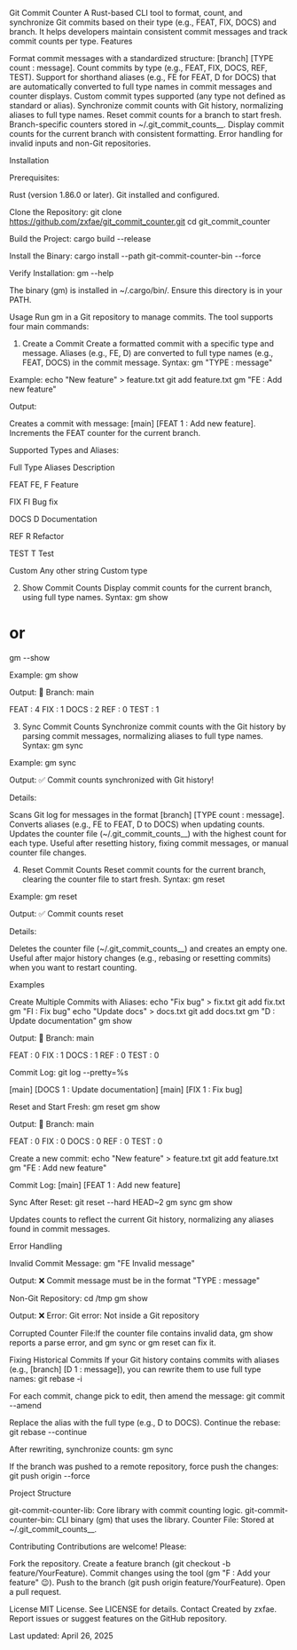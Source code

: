Git Commit Counter
A Rust-based CLI tool to format, count, and synchronize Git commits based on their type (e.g., FEAT, FIX, DOCS) and branch. It helps developers maintain consistent commit messages and track commit counts per type.
Features

Format commit messages with a standardized structure: [branch] [TYPE count : message].
Count commits by type (e.g., FEAT, FIX, DOCS, REF, TEST).
Support for shorthand aliases (e.g., FE for FEAT, D for DOCS) that are automatically converted to full type names in commit messages and counter displays.
Custom commit types supported (any type not defined as standard or alias).
Synchronize commit counts with Git history, normalizing aliases to full type names.
Reset commit counts for a branch to start fresh.
Branch-specific counters stored in ~/.git_commit_counts_<project>_<branch>.
Display commit counts for the current branch with consistent formatting.
Error handling for invalid inputs and non-Git repositories.

Installation

Prerequisites:

Rust (version 1.86.0 or later).
Git installed and configured.


Clone the Repository:
git clone https://github.com/zxfae/git_commit_counter.git
cd git_commit_counter


Build the Project:
cargo build --release


Install the Binary:
cargo install --path git-commit-counter-bin --force


Verify Installation:
gm --help

The binary (gm) is installed in ~/.cargo/bin/. Ensure this directory is in your PATH.


Usage
Run gm in a Git repository to manage commits. The tool supports four main commands:
1. Create a Commit
Create a formatted commit with a specific type and message. Aliases (e.g., FE, D) are converted to full type names (e.g., FEAT, DOCS) in the commit message.
Syntax:
gm "TYPE : message"

Example:
echo "New feature" > feature.txt
git add feature.txt
gm "FE : Add new feature"

Output:

Creates a commit with message: [main] [FEAT 1 : Add new feature].
Increments the FEAT counter for the current branch.

Supported Types and Aliases:



Full Type
Aliases
Description



FEAT
FE, F
Feature


FIX
FI
Bug fix


DOCS
D
Documentation


REF
R
Refactor


TEST
T
Test


Custom
Any other string
Custom type


2. Show Commit Counts
Display commit counts for the current branch, using full type names.
Syntax:
gm show
# or
gm --show

Example:
gm show

Output:
📌 Branch: main

FEAT  : 4
FIX   : 1
DOCS  : 2
REF   : 0
TEST  : 1

3. Sync Commit Counts
Synchronize commit counts with the Git history by parsing commit messages, normalizing aliases to full type names.
Syntax:
gm sync

Example:
gm sync

Output:
✅ Commit counts synchronized with Git history!

Details:

Scans Git log for messages in the format [branch] [TYPE count : message].
Converts aliases (e.g., FE to FEAT, D to DOCS) when updating counts.
Updates the counter file (~/.git_commit_counts_<project>_<branch>) with the highest count for each type.
Useful after resetting history, fixing commit messages, or manual counter file changes.

4. Reset Commit Counts
Reset commit counts for the current branch, clearing the counter file to start fresh.
Syntax:
gm reset

Example:
gm reset

Output:
✅ Commit counts reset

Details:

Deletes the counter file (~/.git_commit_counts_<project>_<branch>) and creates an empty one.
Useful after major history changes (e.g., rebasing or resetting commits) when you want to restart counting.

Examples

Create Multiple Commits with Aliases:
echo "Fix bug" > fix.txt
git add fix.txt
gm "FI : Fix bug"
echo "Update docs" > docs.txt
git add docs.txt
gm "D : Update documentation"
gm show

Output:
📌 Branch: main

FEAT  : 0
FIX   : 1
DOCS  : 1
REF   : 0
TEST  : 0

Commit Log:
git log --pretty=%s

[main] [DOCS 1 : Update documentation]
[main] [FIX 1 : Fix bug]


Reset and Start Fresh:
gm reset
gm show

Output:
📌 Branch: main

FEAT  : 0
FIX   : 0
DOCS  : 0
REF   : 0
TEST  : 0

Create a new commit:
echo "New feature" > feature.txt
git add feature.txt
gm "FE : Add new feature"

Commit Log:
[main] [FEAT 1 : Add new feature]


Sync After Reset:
git reset --hard HEAD~2
gm sync
gm show

Updates counts to reflect the current Git history, normalizing any aliases found in commit messages.


Error Handling

Invalid Commit Message:
gm "FE Invalid message"

Output: ❌ Commit message must be in the format "TYPE : message"

Non-Git Repository:
cd /tmp
gm show

Output: ❌ Error: Git error: Not inside a Git repository

Corrupted Counter File:If the counter file contains invalid data, gm show reports a parse error, and gm sync or gm reset can fix it.


Fixing Historical Commits
If your Git history contains commits with aliases (e.g., [branch] [D 1 : message]), you can rewrite them to use full type names:
git rebase -i <commit-before-problematic-commits>

For each commit, change pick to edit, then amend the message:
git commit --amend

Replace the alias with the full type (e.g., D to DOCS). Continue the rebase:
git rebase --continue

After rewriting, synchronize counts:
gm sync

If the branch was pushed to a remote repository, force push the changes:
git push origin <branch> --force

Project Structure

git-commit-counter-lib: Core library with commit counting logic.
git-commit-counter-bin: CLI binary (gm) that uses the library.
Counter File: Stored at ~/.git_commit_counts_<project>_<branch>.

Contributing
Contributions are welcome! Please:

Fork the repository.
Create a feature branch (git checkout -b feature/YourFeature).
Commit changes using the tool (gm "F : Add your feature" 😉).
Push to the branch (git push origin feature/YourFeature).
Open a pull request.

License
MIT License. See LICENSE for details.
Contact
Created by zxfae. Report issues or suggest features on the GitHub repository.

Last updated: April 26, 2025
